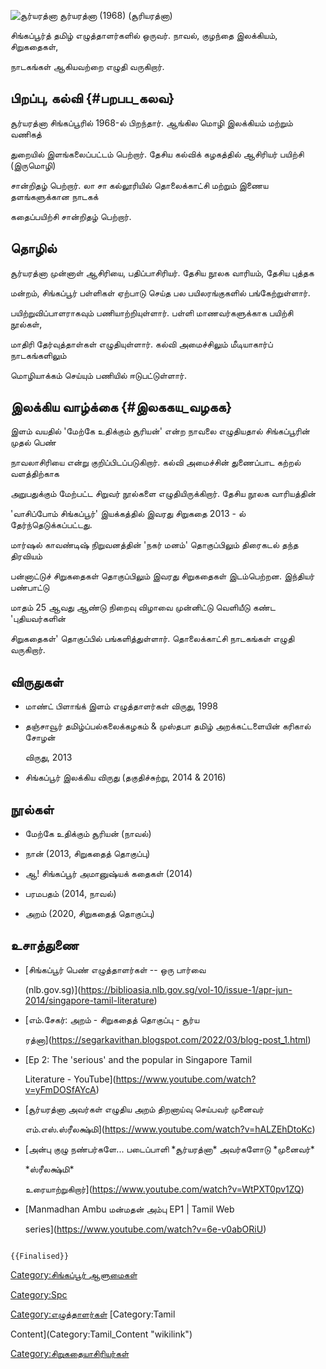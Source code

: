 ![சூர்யரத்னா](Surya_Rethna.jpg "சூர்யரத்னா") சூர்யரத்னா (1968) (சூரியரத்னா)
சிங்கப்பூர்த் தமிழ் எழுத்தாளர்களில் ஒருவர். நாவல், குழந்தை இலக்கியம், சிறுகதைகள்,
நாடகங்கள் ஆகியவற்றை எழுதி வருகிறார்.

## பிறப்பு, கல்வி {#பறபப_கலவ}

சூர்யரத்னா சிங்கப்பூரில் 1968-ல் பிறந்தார். ஆங்கில மொழி இலக்கியம் மற்றும் வணிகத்
துறையில் இளங்கலைப்பட்டம் பெற்றார். தேசிய கல்விக் கழகத்தில் ஆசிரியர் பயிற்சி (இருமொழி)
சான்றிதழ் பெற்றார். லா சா கல்லூரியில் தொலைக்காட்சி மற்றும் இணைய தளங்களுக்கான நாடகக்
கதைப்பயிற்சி சான்றிதழ் பெற்றார்.

## தொழில்

சூர்யரத்னா முன்னாள் ஆசிரியை, பதிப்பாசிரியர். தேசிய நூலக வாரியம், தேசிய புத்தக
மன்றம், சிங்கப்பூர் பள்ளிகள் ஏற்பாடு செய்த பல பயிலரங்குகளில் பங்கேற்றுள்ளார்.
பயிற்றுவிப்பாளராகவும் பணியாற்றியுள்ளார். பள்ளி மாணவர்களுக்காக பயிற்சி நூல்கள்,
மாதிரி தேர்வுத்தாள்கள் எழுதியுள்ளார். கல்வி அமைச்சிலும் மீடியாகார்ப் நாடகங்களிலும்
மொழியாக்கம் செய்யும் பணியில் ஈடுபட்டுள்ளார்.

## இலக்கிய வாழ்க்கை {#இலககய_வழகக}

இளம் வயதில் 'மேற்கே உதிக்கும் சூரியன்' என்ற நாவலை எழுதியதால் சிங்கப்பூரின் முதல் பெண்
நாவலாசிரியை என்று குறிப்பிடப்படுகிறார். கல்வி அமைச்சின் துணைப்பாட கற்றல் வளத்திற்காக
அறுபதுக்கும் மேற்பட்ட சிறுவர் நூல்களை எழுதியிருக்கிறார். தேசிய நூலக வாரியத்தின்
'வாசிப்போம் சிங்கப்பூர்' இயக்கத்தில் இவரது சிறுகதை 2013 - ல் தேர்ந்தெடுக்கப்பட்டது.

மார்ஷல் காவண்டிஷ் நிறுவனத்தின் 'நகர் மனம்' தொகுப்பிலும் திரைகடல் தந்த திரவியம்
பன்னாட்டுச் சிறுகதைகள் தொகுப்பிலும் இவரது சிறுகதைகள் இடம்பெற்றன. இந்தியர் பண்பாட்டு
மாதம் 25 ஆவது ஆண்டு நிறைவு விழாவை முன்னிட்டு வெளியீடு கண்ட 'புதியவர்களின்
சிறுகதைகள்' தொகுப்பில் பங்களித்துள்ளார். தொலைக்காட்சி நாடகங்கள் எழுதி வருகிறார்.

## விருதுகள்

-   மாண்ட் பிளாங்க் இளம் எழுத்தாளர்கள் விருது, 1998
-   தஞ்சாவூர் தமிழ்ப்பல்கலைக்கழகம் & முஸ்தபா தமிழ் அறக்கட்டளையின் கரிகால் சோழன்
    விருது, 2013
-   சிங்கப்பூர் இலக்கிய விருது (தகுதிச்சுற்று, 2014 & 2016)

## நூல்கள்

-   மேற்கே உதிக்கும் சூரியன் (நாவல்)
-   நான் (2013, சிறுகதைத் தொகுப்பு)
-   ஆ! சிங்கப்பூர் அமானுஷ்யக் கதைகள் (2014)
-   பரமபதம் (2014, நாவல்)
-   அறம் (2020, சிறுகதைத் தொகுப்பு)

## உசாத்துணை

-   [சிங்கப்பூர் பெண் எழுத்தாளர்கள் -- ஒரு பார்வை
    (nlb.gov.sg)](https://biblioasia.nlb.gov.sg/vol-10/issue-1/apr-jun-2014/singapore-tamil-literature)
-   [எம்.சேகர்: அறம் - சிறுகதைத் தொகுப்பு - சூர்ய
    ரத்னா](https://segarkavithan.blogspot.com/2022/03/blog-post_1.html)
-   [Ep 2: The \'serious\' and the popular in Singapore Tamil
    Literature - YouTube](https://www.youtube.com/watch?v=yFmDOSfAYcA)
-   [சூர்யரத்னா அவர்கள் எழுதிய அறம் திறனாய்வு செய்பவர் முனைவர்
    எம்.எஸ்.ஸ்ரீலக்ஷ்மி](https://www.youtube.com/watch?v=hALZEhDtoKc)
-   [அன்பு குழு நண்பர்களே\... படைப்பாளி \*சூர்யரத்னா\* அவர்களோடு \*முனைவர்\*
    \*ஸ்ரீலக்ஷ்மி\*
    உரையாற்றுகிறார்](https://www.youtube.com/watch?v=WtPXT0pv1ZQ)
-   [Manmadhan Ambu மன்மதன் அம்பு EP1 \| Tamil Web
    series](https://www.youtube.com/watch?v=6e-v0abORiU)

```{=mediawiki}
{{Finalised}}
```
[Category:சிங்கப்பூர் ஆளுமைகள்](Category:சிங்கப்பூர்_ஆளுமைகள் "wikilink")
[Category:Spc](Category:Spc "wikilink")
[Category:எழுத்தாளர்கள்](Category:எழுத்தாளர்கள் "wikilink") [Category:Tamil
Content](Category:Tamil_Content "wikilink")
[Category:சிறுகதையாசிரியர்கள்](Category:சிறுகதையாசிரியர்கள் "wikilink")
